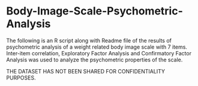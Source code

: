 # Body-Image-Scale-Psychometric-Analysis
The following is an R script along with Readme file of the results of psychometric analysis of a weight related body image scale with 7 items. Inter-item correlation, Exploratory Factor Analysis and Confirmatory Factor Analysis was used to analyze the psychometric properties of the scale.

THE DATASET HAS NOT BEEN SHARED FOR CONFIDENTIALITY PURPOSES.
